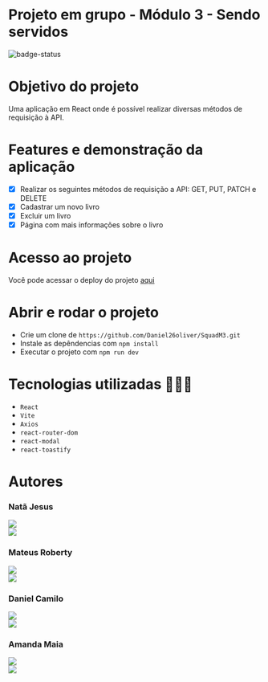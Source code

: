 # Projeto em grupo - Módulo 3 - Sendo servidos

![badge-status](https://img.shields.io/badge/status-FINALIZADO-green?style=for-the-badge)

# Objetivo do projeto

Uma aplicação em React onde é possível realizar diversas métodos de requisição à API.

# Features e demonstração da aplicação

- [x] Realizar os seguintes métodos de requisição a API: GET, PUT, PATCH e DELETE
- [x] Cadastrar um novo livro
- [x] Excluir um livro
- [x] Página com mais informações sobre o livro

# Acesso ao projeto

Você pode acessar o deploy do projeto [aqui](https://squad-m3.vercel.app)

# Abrir e rodar o projeto

- Crie um clone de `https://github.com/Daniel26oliver/SquadM3.git`
- Instale as depêndencias com `npm install`
- Executar o projeto com `npm run dev`

# Tecnologias utilizadas 👨🏻‍💻

- `React`
- `Vite`
- `Axios`
- `react-router-dom`
- `react-modal`
- `react-toastify`

# Autores

### Natã Jesus

<a style="display: block;" href="https://github.com/Natanjfs" target="_blank">
<img src="https://img.shields.io/badge/GitHub-100000?style=for-the-badge&logo=github&logoColor=white">
</a>
<a href="https://www.linkedin.com/in/nat%C3%A3-santos-01a2a7170/" target="_blank">
<img src="https://img.shields.io/badge/LinkedIn-0077B5?style=for-the-badge&logo=linkedin&logoColor=white">
</a>

### Mateus Roberty

<a style="display: block;" href="https://github.com/joanynha" target="_blank">
<img src="https://img.shields.io/badge/GitHub-100000?style=for-the-badge&logo=github&logoColor=white">
</a>
<a href="https://www.linkedin.com/in/mateusroberty/" target="_blank">
<img src="https://img.shields.io/badge/LinkedIn-0077B5?style=for-the-badge&logo=linkedin&logoColor=white">
</a>

### Daniel Camilo

<a style="display: block;" href="https://github.com/Daniel26oliver" target="_blank">
<img src="https://img.shields.io/badge/GitHub-100000?style=for-the-badge&logo=github&logoColor=white">
</a>
<a href="https://www.linkedin.com/in/daniel-oliveira-b34106137/" target="_blank">
<img src="https://img.shields.io/badge/LinkedIn-0077B5?style=for-the-badge&logo=linkedin&logoColor=white">
</a>

### Amanda Maia

<a style="display: block;" href="https://github.com/Maiaamands" target="_blank">
<img src="https://img.shields.io/badge/GitHub-100000?style=for-the-badge&logo=github&logoColor=white">
</a>
<a href="https://www.linkedin.com/in/amanda-maia-valente-de-souza-b3a82922b/" target="_blank">
<img src="https://img.shields.io/badge/LinkedIn-0077B5?style=for-the-badge&logo=linkedin&logoColor=white">
</a>

